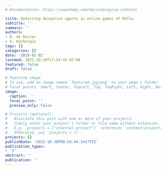 ```yaml
---
# Documentation: https://wowchemy.com/docs/managing-content/

title: Detecting deceptive agents in online games of Mafia
subtitle: ''
summary: ''
authors:
- B. de Ruiter
- G. Kachergis
tags: []
categories: []
date: '2019-01-01'
lastmod: 2022-10-29T17:54:44-07:00
featured: false
draft: false

# Featured image
# To use, add an image named `featured.jpg/png` to your page's folder.
# Focal points: Smart, Center, TopLeft, Top, TopRight, Left, Right, BottomLeft, Bottom, BottomRight.
image:
  caption: ''
  focal_point: ''
  preview_only: false

# Projects (optional).
#   Associate this post with one or more of your projects.
#   Simply enter your project's folder or file name without extension.
#   E.g. `projects = ["internal-project"]` references `content/project/deep-learning/index.md`.
#   Otherwise, set `projects = []`.
projects: []
publishDate: '2022-10-30T00:54:44.141775Z'
publication_types:
- '3'
abstract: ''
publication: ''
---
```

